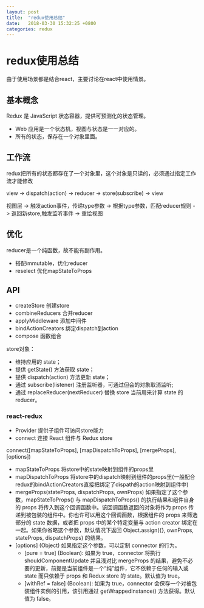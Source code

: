 ```yaml
---
layout: post
title:  "redux使用总结"
date:   2018-03-30 15:32:25 +0800
categories: redux 
---
```


# redux使用总结

由于使用场景都是结合react，主要讨论在react中使用情景。

## 基本概念

Redux 是 JavaScript 状态容器，提供可预测化的状态管理。

* Web 应用是一个状态机，视图与状态是一一对应的。
* 所有的状态，保存在一个对象里面。

## 工作流

redux把所有的状态都存在了一个对象里，这个对象是只读的，必须通过指定工作流才能修改

view -> dispatch(action) -> reducer -> store(subscribe) -> view

视图层 -> 触发action事件，传递type参数 -> 根据type参数，匹配reducer规则 -> 返回新store,触发监听事件 -> 重绘视图

## 优化

reducer是一个纯函数，故不能有副作用。

* 搭配immutable，优化reducer
* reselect 优化mapStateToProps

## API

* createStore 创建store
* combineReducers 合并reducer
* applyMiddleware 添加中间件
* bindActionCreators 绑定dispatch到action
* compose 函数组合

store对象：
* 维持应用的 state；
* 提供 getState() 方法获取 state；
* 提供 dispatch(action) 方法更新 state；
* 通过 subscribe(listener) 注册监听器，可通过但会的对象取消监听;
* 通过 replaceReducer(nextReducer) 替换 store 当前用来计算 state 的 reducer。


### react-redux

* Provider 提供子组件可访问store能力
* connect 连接 React 组件与 Redux store

connect([mapStateToProps], [mapDispatchToProps], [mergeProps], [options])

* mapStateToProps    将store中的state映射到组件的props里
* mapDispatchToProps 将store中的dispatch映射到组件的props里(一般配合redux的bindActionCreators直接把绑定了dispath的action映射到组件中)
* mergeProps(stateProps, dispatchProps, ownProps) 如果指定了这个参数，mapStateToProps() 与 mapDispatchToProps() 的执行结果和组件自身的 props 将传入到这个回调函数中。该回调函数返回的对象将作为 props 传递到被包装的组件中。你也许可以用这个回调函数，根据组件的 props 来筛选部分的 state 数据，或者把 props 中的某个特定变量与 action creator 绑定在一起。如果你省略这个参数，默认情况下返回 Object.assign({}, ownProps, stateProps, dispatchProps) 的结果。
* [options] (Object) 如果指定这个参数，可以定制 connector 的行为。
  * [pure = true] (Boolean): 如果为 true，connector 将执行 shouldComponentUpdate 并且浅对比 mergeProps 的结果，避免不必要的更新，前提是当前组件是一个“纯”组件，它不依赖于任何的输入或 state 而只依赖于 props 和 Redux store 的 state。默认值为 true。
  * [withRef = false] (Boolean): 如果为 true，connector 会保存一个对被包装组件实例的引用，该引用通过 getWrappedInstance() 方法获得。默认值为 false。


